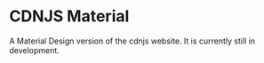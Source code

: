 # CDNJS Material

A Material Design version of the cdnjs website. It is currently still in development.
